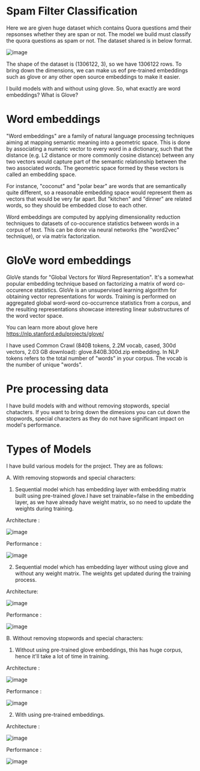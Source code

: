 # Spam Filter Classification

Here we are given huge dataset which contains Quora questions amd their repsonses whether they are span or not. The model we build must classify the quora questions as spam or not. The dataset shared is in below format.

![image](https://user-images.githubusercontent.com/31129705/57281267-467edc80-70c8-11e9-8669-2b062d99ef8a.png)


The shape of the dataset is (1306122, 3), so we have 1306122 rows. To bring down the dimensions, we can make us eof pre-trained embeddings such as glove or any other open source embeddings to make it easier. 

I build models with and without using glove. So, what exactly are word embeddings? What is Glove?

# Word embeddings

"Word embeddings" are a family of natural language processing techniques aiming at mapping semantic meaning into a geometric space. This is done by associating a numeric vector to every word in a dictionary, such that the distance (e.g. L2 distance or more commonly cosine distance) between any two vectors would capture part of the semantic relationship between the two associated words. The geometric space formed by these vectors is called an embedding space.

For instance, "coconut" and "polar bear" are words that are semantically quite different, so a reasonable embedding space would represent them as vectors that would be very far apart. But "kitchen" and "dinner" are related words, so they should be embedded close to each other.

Word embeddings are computed by applying dimensionality reduction techniques to datasets of co-occurence statistics between words in a corpus of text. This can be done via neural networks (the "word2vec" technique), or via matrix factorization.

# GloVe word embeddings

GloVe stands for "Global Vectors for Word Representation". It's a somewhat popular embedding technique based on factorizing a matrix of word co-occurence statistics. GloVe is an unsupervised learning algorithm for obtaining vector representations for words. Training is performed on aggregated global word-word co-occurrence statistics from a corpus, and the resulting representations showcase interesting linear substructures of the word vector space.

You can learn more about glove here https://nlp.stanford.edu/projects/glove/

I have used Common Crawl (840B tokens, 2.2M vocab, cased, 300d vectors, 2.03 GB download): glove.840B.300d.zip embedding. In NLP tokens refers to the total number of "words" in your corpus. The vocab is the number of unique "words".

# Pre processing data

I have build models with and without removing stopwords, special chatacters. If you want to bring down the dimesions you can cut down the stopwords, special characters as they do not have significant impact on model's performance.


# Types of Models

I have build various models for the project. They are as follows:

A. With removing stopwords and special characters:

1. Sequential model which has embedding layer with embedding matrix built using pre-trained glove.I have set trainable=false in the embedding layer, as we have already have weight matrix, so no need to update the weights during training.

Architecture : 

![image](https://user-images.githubusercontent.com/31129705/57294707-24945280-70e6-11e9-9afc-df801b13ef0f.png)

Performance :

![image](https://user-images.githubusercontent.com/31129705/57294758-4988c580-70e6-11e9-8a87-a4e26817eb71.png)

2. Sequential model which has embedding layer without using glove and without any weight matrix. The weights get updated during the training process.

Architecture: 

![image](https://user-images.githubusercontent.com/31129705/57294946-d92e7400-70e6-11e9-8f39-7d65ba2e4906.png)

Performance :

![image](https://user-images.githubusercontent.com/31129705/57294988-fbc08d00-70e6-11e9-8361-83312493bce9.png)



B. Without removing stopwords and special characters:

1. Without using pre-trained glove embeddings, this has huge corpus, hence it'll take a lot of time in training.

Architecture :

![image](https://user-images.githubusercontent.com/31129705/57295061-34f8fd00-70e7-11e9-9751-dfaf49917c21.png)

Performance :

![image](https://user-images.githubusercontent.com/31129705/57295109-5d80f700-70e7-11e9-8493-ee575f297057.png)

2. With using pre-trained embeddings.

Architecture :

![image](https://user-images.githubusercontent.com/31129705/57295175-928d4980-70e7-11e9-922d-3766420c71cb.png)

Performance :

![image](https://user-images.githubusercontent.com/31129705/57317018-bf0b8a80-7114-11e9-8af7-86dd69d94404.png)


